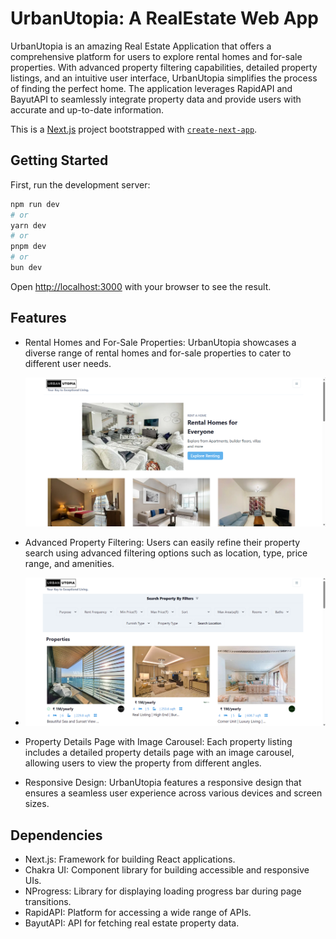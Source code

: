 # UrbanUtopia: A RealEstate Web App

UrbanUtopia is an amazing Real Estate Application that offers a comprehensive platform for users to explore rental homes and for-sale properties. With advanced property filtering capabilities, detailed property listings, and an intuitive user interface, UrbanUtopia simplifies the process of finding the perfect home. The application leverages RapidAPI and BayutAPI to seamlessly integrate property data and provide users with accurate and up-to-date information.

This is a [Next.js](https://nextjs.org/) project bootstrapped with [`create-next-app`](https://github.com/vercel/next.js/tree/canary/packages/create-next-app).

## Getting Started

First, run the development server:

```bash
npm run dev
# or
yarn dev
# or
pnpm dev
# or
bun dev
```

Open [http://localhost:3000](http://localhost:3000) with your browser to see the result.

## Features
- Rental Homes and For-Sale Properties: UrbanUtopia showcases a diverse range of rental homes and for-sale properties to cater to different user needs.
  
  ![](s1.png)
  
- Advanced Property Filtering: Users can easily refine their property search using advanced filtering options such as location, type, price range, and amenities.
  
- ![](s2.png)
  
- Property Details Page with Image Carousel: Each property listing includes a detailed property details page with an image carousel, allowing users to view the property from different angles.
- Responsive Design: UrbanUtopia features a responsive design that ensures a seamless user experience across various devices and screen sizes.

## Dependencies
- Next.js: Framework for building React applications.
- Chakra UI: Component library for building accessible and responsive UIs.
- NProgress: Library for displaying loading progress bar during page transitions.
- RapidAPI: Platform for accessing a wide range of APIs.
- BayutAPI: API for fetching real estate property data.

